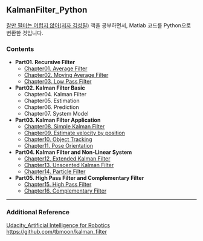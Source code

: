## KalmanFilter_Python
[칼만 필터는 어렵지 않아(저자 김성필)](https://www.hanbit.co.kr/store/books/look.php?p_code=B4956047798) 책을 공부하면서, Matlab 코드를 Python으로 변환한 것입니다.

### Contents
* **Part01. Recursive Filter**
  * [Chapter01. Average Filter](https://github.com/DonghunP/Book_KalmanFilter/blob/master/01_AvgFilter.py)
  * [Chapter02. Moving Average Filter](https://github.com/DonghunP/Book_KalmanFilter/blob/master/02_MovAvgFilter.py)
  * [Chapter03. Low Pass Filter](https://github.com/DonghunP/Book_KalmanFilter/blob/master/03_low_pass_filter.py)
* **Part02. Kalman Filter Basic**
  * Chapter04. Kalman Filter
  * Chapter05. Estimation
  * Chapter06. Prediction
  * Chapter07. System Model
* **Part03. Kalman Filter Application**
  * [Chapter08. Simple Kalman Filter](https://github.com/DonghunP/Book_KalmanFilter/blob/master/08_SimpleExample.py)
  * [Chapter09. Estimate velocity by position](https://github.com/DonghunP/Book_KalmanFilter/blob/master/09_IntKalman.py)
  * [Chapter10. Object Tracking](https://github.com/DonghunP/Book_KalmanFilter/blob/master/10_TackerKalman.py)
  * [Chapter11. Pose Orientation](https://github.com/DonghunP/Book_KalmanFilter/blob/master/11_EulerKalman.py)
* **Part04. Kalman Filter and Non-Linear System**
  * [Chapter12. Extended Kalman Filter](https://github.com/DonghunP/Book_KalmanFilter/blob/master/12_EulerEKF.py)
  * [Chapter13. Unscented Kalman Filter](https://github.com/DonghunP/Book_KalmanFilter/blob/master/13_EulerUKF.py)
  * [Chapter14. Particle Filter](https://github.com/DonghunP/Book_KalmanFilter/blob/master/14_RadarPF.py)
* **Part05. High Pass Filter and Complementary Filter**
  * [Chapter15. High Pass Filter]()
  * [Chapter16. Complementary Filter]()

---
### Additional Reference
[Udacity_Artificial Intelligence for Robotics](https://classroom.udacity.com/courses/cs373)  
https://github.com/tbmoon/kalman_filter
